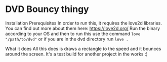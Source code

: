 # DVD Bouncy thingy 
Installation
Prerequisites
    In order to run this, it requires the love2d libraries. You can find out more about them here: https://love2d.org/
    Run the binary according to your OS and then to run this use the command `love "/path/to/dvd"` or if you are in the dvd directory run `love .`

 What it does
    All this does is draws a rectangle to the speed and it bounces around the screen.
    It's a test build for another project in the works :)
